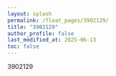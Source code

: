 ```yaml
---
layout: splash
permalink: /float_pages/3902129/
title: "3902129"
author_profile: false
last_modified_at: 2025-06-13
toc: false
---
```

 
3902129
